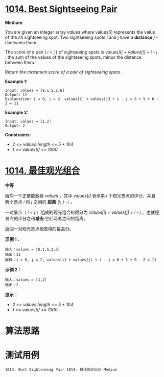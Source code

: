 # [1014. Best Sightseeing Pair][enTitle]

**Medium**

You are given an integer array  *values*  where values[i] represents the value of the  *ith*  sightseeing spot. Two sightseeing spots  *i*  and  *j*  have a **distance**   *j - i*  between them.

The score of a pair ( *i < j* ) of sightseeing spots is  *values[i] + values[j] + i - j* : the sum of the values of the sightseeing spots, minus the distance between them.

Return  *the maximum score of a pair of sightseeing spots* .



**Example 1:** 

```
Input: values = [8,1,5,2,6]
Output: 11
Explanation: i = 0, j = 2, values[i] + values[j] + i - j = 8 + 5 + 0 - 2 = 11

```

**Example 2:** 

```
Input: values = [1,2]
Output: 2

```



**Constraints:** 

-  *2 <= values.length <= 5 * 104*  
-  *1 <= values[i] <= 1000* 


# [1014. 最佳观光组合][cnTitle]

**中等**

给你一个正整数数组  *values* ，其中  *values[i]*  表示第  *i*  个观光景点的评分，并且两个景点  *i*  和  *j*  之间的 **距离**  为  *j - i* 。

一对景点（ *i < j* ）组成的观光组合的得分为  *values[i] + values[j] + i - j*  ，也就是景点的评分之和**减去** 它们两者之间的距离。

返回一对观光景点能取得的最高分。



**示例 1：** 

```
输入：values = [8,1,5,2,6]
输出：11
解释：i = 0, j = 2, values[i] + values[j] + i - j = 8 + 5 + 0 - 2 = 11

```

**示例 2：** 

```
输入：values = [1,2]
输出：2

```



**提示：** 

-  *2 <= values.length <= 5 * 104*  
-  *1 <= values[i] <= 1000* 




# 算法思路

# 测试用例
```
1014. Best Sightseeing Pair 1014. 最佳观光组合 Medium
```

[enTitle]: https://leetcode.com/problems/best-sightseeing-pair/
[cnTitle]: https://leetcode-cn.com/problems/best-sightseeing-pair/
